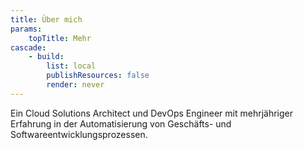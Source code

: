 ```yaml
---
title: Über mich
params:
    topTitle: Mehr
cascade:
    - build:
        list: local
        publishResources: false
        render: never
---
```


Ein Cloud Solutions Architect und DevOps Engineer mit mehrjähriger Erfahrung in der Automatisierung von Geschäfts- und Softwareentwicklungsprozessen.
